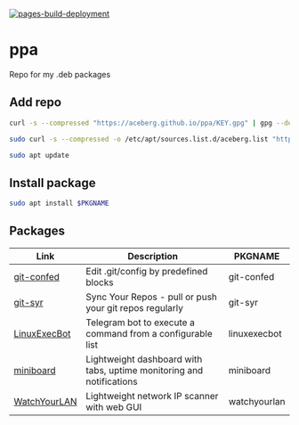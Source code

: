 [![pages-build-deployment](https://github.com/aceberg/ppa/actions/workflows/pages/pages-build-deployment/badge.svg)](https://github.com/aceberg/ppa/actions/workflows/pages/pages-build-deployment)

# ppa
Repo for my .deb packages


## Add repo
```sh
curl -s --compressed "https://aceberg.github.io/ppa/KEY.gpg" | gpg --dearmor | sudo tee /etc/apt/trusted.gpg.d/aceberg.gpg
```
```sh
sudo curl -s --compressed -o /etc/apt/sources.list.d/aceberg.list "https://aceberg.github.io/ppa/aceberg.list"
```
```sh
sudo apt update
```

## Install package

```sh
sudo apt install $PKGNAME
```

## Packages
| Link | Description | PKGNAME |
| ---- | ---- | ---- |
| [git-confed](https://github.com/aceberg/git-confed) | Edit .git/config by predefined blocks | git-confed |
| [git-syr](https://github.com/aceberg/git-syr) | Sync Your Repos - pull or push your git repos regularly | git-syr |
| [LinuxExecBot](https://github.com/aceberg/LinuxExecBot) | Telegram bot to execute a command from a configurable list | linuxexecbot |
| [miniboard](https://github.com/aceberg/miniboard) | Lightweight dashboard with tabs, uptime monitoring and notifications | miniboard |
| [WatchYourLAN](https://github.com/aceberg/WatchYourLAN) | Lightweight network IP scanner with web GUI | watchyourlan |